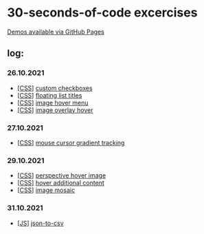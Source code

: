 # 30-seconds-of-code excercises

[Demos available via GitHub Pages](https://akinozgen.github.iohttps://akinozgen.github.io/30-seconds-of-code/)

## log:

### 26.10.2021

- [[CSS](https://akinozgen.github.io/30-seconds-of-code/css)] [custom checkboxes](https://akinozgen.github.io/30-seconds-of-code/css/custom-checkbox)
- [[CSS](https://akinozgen.github.io/30-seconds-of-code/css)] [floating list titles](https://akinozgen.github.io/30-seconds-of-code/css/floating-list-titles)
- [[CSS](https://akinozgen.github.io/30-seconds-of-code/css)] [image hover menu](https://akinozgen.github.io/30-seconds-of-code/css/image-hover-menu)
- [[CSS](https://akinozgen.github.io/30-seconds-of-code/css)] [image overlay hover](https://akinozgen.github.io/30-seconds-of-code/css/image-overlay-hover)

### 27.10.2021
- [[CSS](https://akinozgen.github.io/30-seconds-of-code/css)] [mouse cursor gradient tracking](https://akinozgen.github.io/30-seconds-of-code/css/mouse-cursor-gradient-tracking)

### 29.10.2021
- [[CSS](https://akinozgen.github.io/30-seconds-of-code/css)] [perspective hover image](https://akinozgen.github.io/30-seconds-of-code/css/hover-perspective)
- [[CSS](https://akinozgen.github.io/30-seconds-of-code/css)] [hover additional content](https://akinozgen.github.io/30-seconds-of-code/css/hover-additional-content)
- [[CSS](https://akinozgen.github.io/30-seconds-of-code/css)] [image mosaic](https://akinozgen.github.io/30-seconds-of-code/css/image-mosaic)

### 31.10.2021
- [[JS](https://akinozgen.github.io/30-seconds-of-code/js)] [json-to-csv](https://akinozgen.github.io/30-seconds-of-code/js/json-to-csv)
